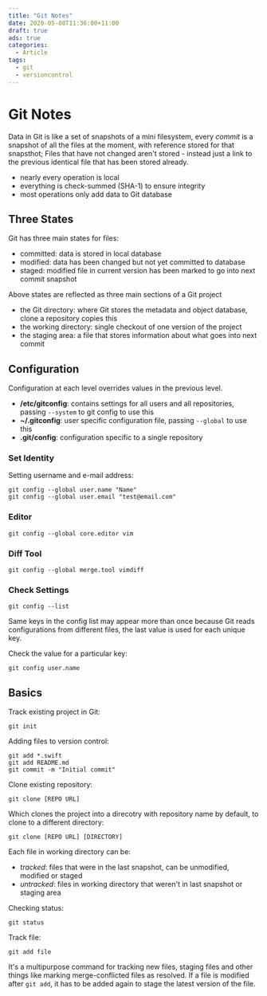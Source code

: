 ```yaml
---
title: "Git Notes"
date: 2020-05-08T11:36:00+11:00
draft: true
ads: true
categories:
  - Article
tags:
  - git
  - versioncontrol
---
```

# Git Notes

Data in Git is like a set of snapshots of a mini filesystem, every _commit_ is a snapshot of all the files at the moment, with reference stored for that snapsthot; Files that have not changed aren't stored - instead just a link to the previous identical file that has been stored already.

- nearly every operation is local
- everything is check-summed (SHA-1) to ensure integrity
- most operations only add data to Git database

## Three States

Git has three main states for files:
- committed: data is stored in local database
- modified: data has been changed but not yet committed to database
- staged: modified file in current version has been marked to go into next commit snapshot

Above states are reflected as three main sections of a Git project
- the Git directory: where Git stores the metadata and object database, clone a repository copies this
- the working directory: single checkout of one version of the project
- the staging area: a file that stores information about what goes into next commit

## Configuration

Configuration at each level overrides values in the previous level.

- __/etc/gitconfig__: contains settings for all users and all repositories, passing `--system` to git config to use this
- __~/.gitconfig__: user specific configuration file, passing `--global` to use this
- __.git/config__: configuration specific to a single repository

### Set Identity

Setting username and e-mail address:

```
git config --global user.name "Name"
git config --global user.email "test@email.com"
```

### Editor

`git config --global core.editor vim`

### Diff Tool

`git config --global merge.tool vimdiff`

### Check Settings

`git config --list`

Same keys in the config list may appear more than once because Git reads configurations from different files, the last value is used for each unique key.

Check the value for a particular key:

`git config user.name`

## Basics

Track existing project in Git:

`git init`

Adding files to version control:

```
git add *.swift
git add README.md
git commit -m "Initial commit"
```

Clone existing repository:

`git clone [REPO URL]`

Which clones the project into a direcotry with repository name by default, to clone to a different directory:

`git clone [REPO URL] [DIRECTORY]`

Each file in working directory can be:

- _tracked_: files that were in the last snapshot, can be unmodified, modified or staged
- _untracked_: files in working directory that weren't in last snapshot or staging area

Checking status:

`git status`

Track file:

`git add file`

It's a multipurpose command for tracking new files, staging files and other things like marking merge-conflicted files as resolved. If a file is modified after `git add`, it has to be added again to stage the latest version of the file.




